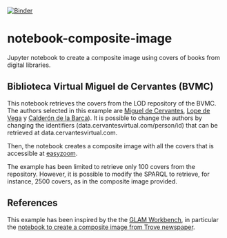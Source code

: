 [![Binder](https://mybinder.org/badge_logo.svg)](https://mybinder.org/v2/gh/hibernator11/notebook-composite-image/master)

# notebook-composite-image
Jupyter notebook to create a composite image using covers of books from digital libraries.

## Biblioteca Virtual Miguel de Cervantes (BVMC)
This notebook retrieves the covers from the LOD repository of the BVMC. The authors selected in this example are [Miguel de Cervantes](http://data.cervantesvirtual.com/person/40), [Lope de Vega](http://data.cervantesvirtual.com/person/72) y [Calderón de la Barca](http://data.cervantesvirtual.com/person/79)). It is possible to change the authors by changing the identifiers (data.cervantesvirtual.com/person/id) that can be retrieved at data.cervantesvirtual.com.

Then, the notebook creates a composite image with all the covers that is accessible at [easyzoom](https://www.easyzoom.com/imageaccess/acab10e5187b45d8ad802d8d302a4901). 

The example has been limited to retrieve only 100 covers from the repository. However, it is possible to modify the SPARQL to retrieve, for instance, 2500 covers, as in the composite image provided.

## References
This example has been inspired by the the [GLAM Workbench](https://glam-workbench.github.io/), in particular the [notebook to create a composite image from Trove newspaper](https://nbviewer.jupyter.org/github/GLAM-Workbench/trove-newspapers/blob/master/Composite-thumbnails.ipynb).
